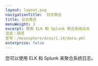 ```yaml
---
layout: layout.pug
navigationTitle:  日志聚合
title: 日志聚合
menuWeight: 3
excerpt: 使用 ELK 和 Splunk 聚合系统日志
渲染：胡须
型号：/mesosphere/dcos/1.14/data.yml
enterprise: false
---
```



您可以使用 ELK 和 Splunk 来聚合系统日志。
